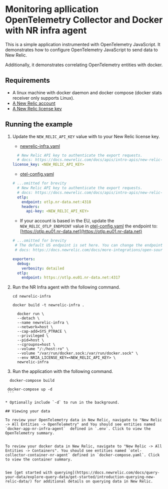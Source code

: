 # Monitoring apllication OpenTelemetry Collector and Docker with NR infra agent

This is a simple application instrumented with OpenTelemetry JavaScript. It demonstrates how to configure OpenTelemetry JavaScript to send data to New Relic.

Additionally, it demonstrates correlating OpenTelemetry entities with docker.


## Requirements

* A linux machine with docker daemon and docker compose (docker stats receiver only supports Linux).
* [A New Relic account](https://one.newrelic.com/)
* [A New Relic license key](https://docs.newrelic.com/docs/apis/intro-apis/new-relic-api-keys/#license-key)

## Running the example

1. Update the `NEW_RELIC_API_KEY` value with to your New Relic license key.

    * [newrelic-infra.yaml](newrelic-infra/newrelic-infra.yaml)

    ```yaml
      # New Relic API key to authenticate the export requests.
      # docs: https://docs.newrelic.com/docs/apis/intro-apis/new-relic-api-keys/#license-key
    license_key: <NEW_RELIC_API_KEY>
    ```

    * [otel-config.yaml](./otel-config.yaml)

    ```yaml
    # ...omitted for brevity
      # New Relic API key to authenticate the export requests.
      # docs: https://docs.newrelic.com/docs/apis/intro-apis/new-relic-api-keys/#license-key
      otlp:
        endpoint: otlp.nr-data.net:4318
        headers:
          api-key: <NEW_RELIC_API_KEY>
    ```

    * If your account is based in the EU, update the `NEW_RELIC_OTLP_ENDPOINT` value in [otel-config.yaml](./otel-config.yaml) the endpoint to: [https://otlp.eu01.nr-data.net](https://otlp.eu01.nr-data.net)

    ```yaml
    # ...omitted for brevity
     # The default US endpoint is set here. You can change the endpoint and port based on your requirements if needed.
     # docs: https://docs.newrelic.com/docs/more-integrations/open-source-telemetry-integrations/opentelemetry/best-practices/opentelemetry-otlp/#configure-endpoint-port-protocol

    exporters:
      debug:
        verbosity: detailed
      otlp:
        endpoint: https://otlp.eu01.nr-data.net:4317
    ```

3. Run the NR Infra agent with the following command.

    ```shell
    cd newrelic-infra
    ```
    ```shell
    docker build -t newrelic-infra .
    ```

    ```shell
      docker run \
      --detach \
      --name newrelic-infra \
      --network=host \
      --cap-add=SYS_PTRACE \
      --privileged \
      --pid=host \
      --cgroupns=host \
      --volume "/:/host:ro" \
      --volume "/var/run/docker.sock:/var/run/docker.sock" \
      --env NRIA_LICENSE_KEY=<NEW_RELIC_API_KEY> \
      newrelic-infra
    ```
    
4. Run the application with the following command.

  ```shell
    docker-compose build
  ```

   ```shell
    docker-compose up -d
    ```
   
   * Optionally include `-d` to run in the background.

## Viewing your data

To review your OpenTelemetry data in New Relic, navigate to "New Relic -> All Entities -> OpenTelemetry" and You should see entities named `docker-app-nr-infra-agent`  defined in `.env`. Click to view the OpenTelemetry summary.


To review your docker data in New Relic, navigate to "New Relic -> All Entities -> Containers". You should see entities named `otel-collector-container-nr-agent` defined in `docker-compose.yaml`. Click to view the container summary.


See [get started with querying](https://docs.newrelic.com/docs/query-your-data/explore-query-data/get-started/introduction-querying-new-relic-data/) for additional details on querying data in New Relic.


